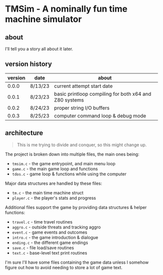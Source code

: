# TMSim - A nominally fun time machine simulator

## about

I'll tell you a story all about it later.

## version history

|version|date|about|
|-------|----|-----|
|0.0.0|8/13/23|current attempt start date|
|0.0.1|8/23/23|basic printloop compiling for both x64 and Z80 systems|
|0.0.2|8/24/23|proper string I/O buffers|
|0.0.3|8/25/23|computer command loop & debug mode|

## architecture

> This is me trying to divide and conquer, so this might change up.

The project is broken down into multiple files, the main ones being:

- `tmsim.c`   - the game entrypoint, and main menu loop
- `game.c`    - the main game loop and functions
- `tdos.c`    - game loop & functions while using the computer

Major data structures are handled by these files:

- `tm.c`      - the main time machine struct
- `player.c`  - the player's stats and progress

Additional files support the game by providing data structures & helper functions:

- `travel.c`  - time travel routines
- `aggro.c`   - outside threats and tracking aggro
- `event.c`   - game events and outcomes
- `intro.c`   - the game introduction & dialogue
- `ending.c`  - the different game endings
- `save.c`    - file load/save routines
- `text.c`    - base-level text print routines

I'm sure I'll have some files containing the game data unless I somehow figure out how to avoid needing to store a lot of game text.
